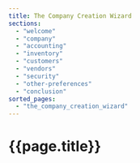 ```yaml
---
title: The Company Creation Wizard
sections:
  - "welcome"
  - "company"
  - "accounting"
  - "inventory"
  - "customers"
  - "vendors"
  - "security"
  - "other-preferences"
  - "conclusion"
sorted_pages:
  - "the_company_creation_wizard"
---
```

# {{page.title}}
